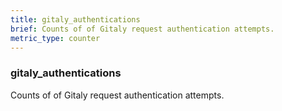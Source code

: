 ```yaml
---
title: gitaly_authentications
brief: Counts of of Gitaly request authentication attempts.
metric_type: counter
---
```

### gitaly_authentications

Counts of of Gitaly request authentication attempts.